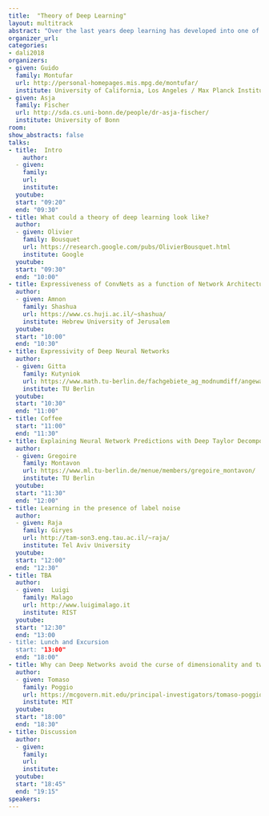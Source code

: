 ```yaml
---
title:  "Theory of Deep Learning"
layout: multitrack
abstract: "Over the last years deep learning has developed into one of the most important areas of machine learning leading to breakthroughs in various applied fields like image and natural language processing or machine translation. These numerous advances on practical side are accompanied by a rather limited but growing theoretical understanding. Important questions relating to the representational power of the models, the interpretability of the solutions obtained, the stability and understanding of the stochastic optimization process, the generalization performance of deep neural networks, and new mathematical frameworks to learn generative models - just to name some - require us to delve deeper into the mathematics underlying the field of deep learning. In this workshop we will discuss recent achievements, status quo, and open questions regarding our theoretical understanding of deep learning." 
organizer_url: 
categories:
- dali2018
organizers:
- given: Guido 
  family: Montufar
  url: http://personal-homepages.mis.mpg.de/montufar/
  institute: University of California, Los Angeles / Max Planck Institute for Mathematics in the Sciences
- given: Asja 
  family: Fischer
  url: http://sda.cs.uni-bonn.de/people/dr-asja-fischer/
  institute: University of Bonn 
room: 
show_abstracts: false
talks:
- title:  Intro
    author:
  - given:  
    family: 
    url: 
    institute: 
  youtube:
  start: "09:20"
  end: "09:30"
- title: What could a theory of deep learning look like?
  author:
  - given: Olivier
    family: Bousquet
    url: https://research.google.com/pubs/OlivierBousquet.html
    institute: Google
  youtube: 
  start: "09:30"
  end: "10:00" 
- title: Expressiveness of ConvNets as a function of Network Architecture 
  author:
  - given: Amnon 
    family: Shashua
    url: https://www.cs.huji.ac.il/~shashua/
    institute: Hebrew University of Jerusalem 
  youtube: 
  start: "10:00"
  end: "10:30" 
- title: Expressivity of Deep Neural Networks 
  author:
  - given: Gitta
    family: Kutyniok
    url: https://www.math.tu-berlin.de/fachgebiete_ag_modnumdiff/angewandtefunktionalanalysis/v_menue/mitarbeiter/kutyniok/v_menue/home/
    institute: TU Berlin 
  youtube: 
  start: "10:30"
  end: "11:00" 
- title: Coffee
  start: "11:00"
  end: "11:30"
- title: Explaining Neural Network Predictions with Deep Taylor Decompositions 
  author: 
  - given: Gregoire
    family: Montavon
    url: https://www.ml.tu-berlin.de/menue/members/gregoire_montavon/
    institute: TU Berlin 
  youtube: 
  start: "11:30"
  end: "12:00" 
- title: Learning in the presence of label noise
  author: 
  - given: Raja
    family: Giryes
    url: http://tam-son3.eng.tau.ac.il/~raja/
    institute: Tel Aviv University 
  youtube: 
  start: "12:00"
  end: "12:30" 
- title: TBA
  author: 
  - given:  Luigi
    family: Malago
    url: http://www.luigimalago.it
    institute: RIST
  youtube: 
  start: "12:30"
  end: "13:00
- title: Lunch and Excursion
  start: "13:00"
  end: "18:00"
- title: Why can Deep Networks avoid the curse of dimensionality and two other theoretical puzzles 
  author:
  - given: Tomaso
    family: Poggio
    url: https://mcgovern.mit.edu/principal-investigators/tomaso-poggio
    institute: MIT
  youtube: 
  start: "18:00"
  end: "18:30"
- title: Discussion 
  author:
  - given:  
    family: 
    url: 
    institute: 
  youtube:
  start: "18:45"
  end: "19:15"
speakers:
---
```

